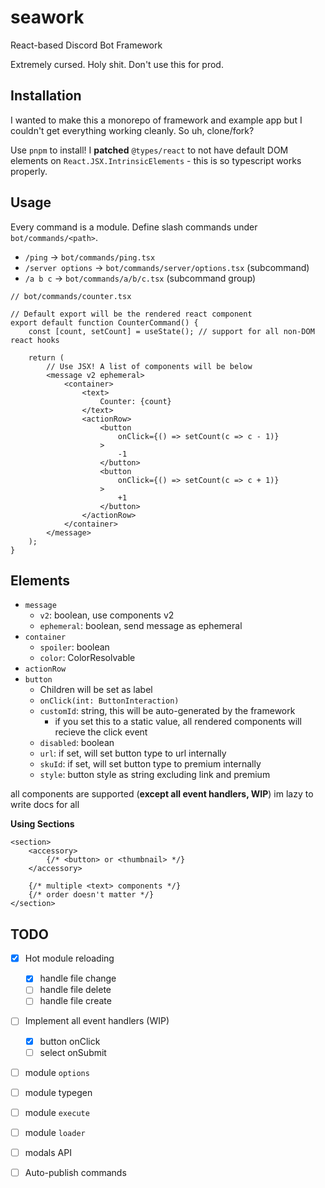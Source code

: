 # seawork

React-based Discord Bot Framework

Extremely cursed. Holy shit. Don't use this for prod.

## Installation

I wanted to make this a monorepo of framework and example app but I couldn't get everything working cleanly. So uh, clone/fork?

Use `pnpm` to install! I **patched** `@types/react` to not have default DOM elements on `React.JSX.IntrinsicElements` - this is so typescript works properly.

## Usage

Every command is a module. Define slash commands under `bot/commands/<path>`.

- `/ping` -> `bot/commands/ping.tsx`
- `/server options` -> `bot/commands/server/options.tsx` (subcommand)
- `/a b c` -> `bot/commands/a/b/c.tsx` (subcommand group)

```tsx
// bot/commands/counter.tsx

// Default export will be the rendered react component
export default function CounterCommand() {
    const [count, setCount] = useState(); // support for all non-DOM react hooks

    return (
        // Use JSX! A list of components will be below
        <message v2 ephemeral>
            <container>
                <text>
                    Counter: {count}
                </text>
                <actionRow>
                    <button
                        onClick={() => setCount(c => c - 1)}
                    >
                        -1
                    </button>
                    <button
                        onClick={() => setCount(c => c + 1)}
                    >
                        +1
                    </button>
                </actionRow>
            </container>
        </message>
    );
}
```

## Elements

- `message`
  - `v2`: boolean, use components v2
  - `ephemeral`: boolean, send message as ephemeral
- `container`
  - `spoiler`: boolean
  - `color`: ColorResolvable
- `actionRow`
- `button`
  - Children will be set as label
  - `onClick(int: ButtonInteraction)`
  - `customId`: string, this will be auto-generated by the framework
    - if you set this to a static value, all rendered components will recieve the click event
  - `disabled`: boolean
  - `url`: if set, will set button type to url internally
  - `skuId`: if set, will set button type to premium internally
  - `style`: button style as string excluding link and premium

all components are supported (**except all event handlers, WIP**) im lazy to write docs for all

**Using Sections**

```tsx
<section>
    <accessory>
        {/* <button> or <thumbnail> */}
    </accessory>

    {/* multiple <text> components */}
    {/* order doesn't matter */}
</section>
```

## TODO

- [x] Hot module reloading
  - [x] handle file change
  - [ ] handle file delete
  - [ ] handle file create
- [ ] Implement all event handlers (WIP)
  - [x] button onClick 
  - [ ] select onSubmit 
- [ ] module `options`
- [ ] module typegen
- [ ] module `execute`
- [ ] module `loader`
- [ ] modals API
- [ ] Auto-publish commands

